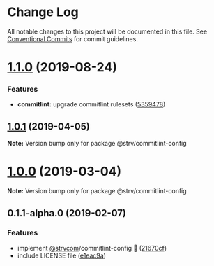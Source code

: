 # Change Log

All notable changes to this project will be documented in this file.
See [Conventional Commits](https://conventionalcommits.org) for commit guidelines.

# [1.1.0](https://github.com/strvcom/code-quality-tools/compare/@strv/commitlint-config@1.0.1...@strv/commitlint-config@1.1.0) (2019-08-24)


### Features

* **commitlint:** upgrade commitlint rulesets ([5359478](https://github.com/strvcom/code-quality-tools/commit/5359478))





## [1.0.1](https://github.com/strvcom/code-quality-tools/compare/@strv/commitlint-config@1.0.0...@strv/commitlint-config@1.0.1) (2019-04-05)

**Note:** Version bump only for package @strv/commitlint-config





# [1.0.0](https://github.com/strvcom/code-quality-tools/compare/@strv/commitlint-config@0.1.1-alpha.0...@strv/commitlint-config@1.0.0) (2019-03-04)

**Note:** Version bump only for package @strv/commitlint-config





## 0.1.1-alpha.0 (2019-02-07)


### Features

* implement [@strvcom](https://github.com/strvcom)/commitlint-config 🚀 ([21670cf](https://github.com/strvcom/code-quality-tools/commit/21670cf))
* include LICENSE file ([e1eac9a](https://github.com/strvcom/code-quality-tools/commit/e1eac9a))
